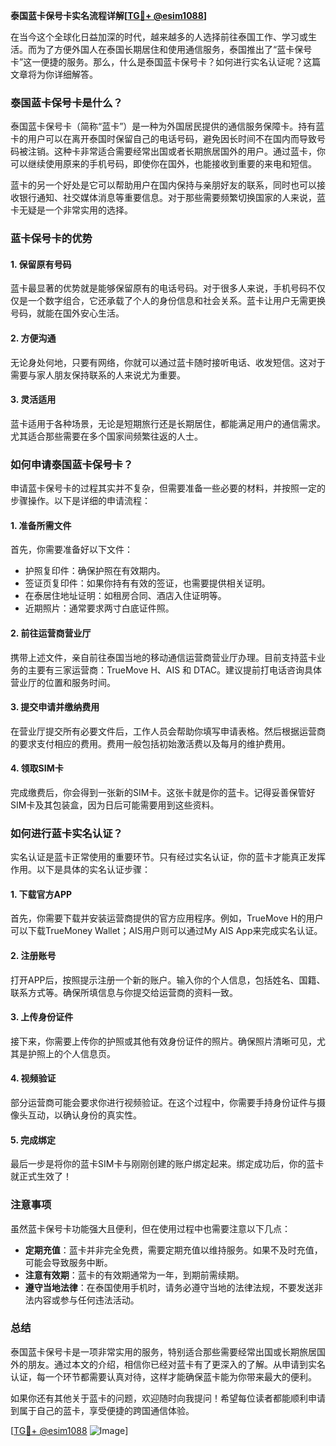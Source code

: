 **泰国蓝卡保号卡实名流程详解[[TG💪+ @esim1088](https://t.me/s/esim1088)]**

在当今这个全球化日益加深的时代，越来越多的人选择前往泰国工作、学习或生活。而为了方便外国人在泰国长期居住和使用通信服务，泰国推出了“蓝卡保号卡”这一便捷的服务。那么，什么是泰国蓝卡保号卡？如何进行实名认证呢？这篇文章将为你详细解答。

### 泰国蓝卡保号卡是什么？

泰国蓝卡保号卡（简称“蓝卡”）是一种为外国居民提供的通信服务保障卡。持有蓝卡的用户可以在离开泰国时保留自己的电话号码，避免因长时间不在国内而导致号码被注销。这种卡非常适合需要经常出国或者长期旅居国外的用户。通过蓝卡，你可以继续使用原来的手机号码，即使你在国外，也能接收到重要的来电和短信。

蓝卡的另一个好处是它可以帮助用户在国内保持与亲朋好友的联系，同时也可以接收银行通知、社交媒体消息等重要信息。对于那些需要频繁切换国家的人来说，蓝卡无疑是一个非常实用的选择。

### 蓝卡保号卡的优势

#### 1. 保留原有号码
蓝卡最显著的优势就是能够保留原有的电话号码。对于很多人来说，手机号码不仅仅是一个数字组合，它还承载了个人的身份信息和社会关系。蓝卡让用户无需更换号码，就能在国外安心生活。

#### 2. 方便沟通
无论身处何地，只要有网络，你就可以通过蓝卡随时接听电话、收发短信。这对于需要与家人朋友保持联系的人来说尤为重要。

#### 3. 灵活适用
蓝卡适用于各种场景，无论是短期旅行还是长期居住，都能满足用户的通信需求。尤其适合那些需要在多个国家间频繁往返的人士。

### 如何申请泰国蓝卡保号卡？

申请蓝卡保号卡的过程其实并不复杂，但需要准备一些必要的材料，并按照一定的步骤操作。以下是详细的申请流程：

#### 1. 准备所需文件
首先，你需要准备好以下文件：
- 护照复印件：确保护照在有效期内。
- 签证页复印件：如果你持有有效的签证，也需要提供相关证明。
- 在泰居住地址证明：如租房合同、酒店入住证明等。
- 近期照片：通常要求两寸白底证件照。

#### 2. 前往运营商营业厅
携带上述文件，亲自前往泰国当地的移动通信运营商营业厅办理。目前支持蓝卡业务的主要有三家运营商：TrueMove H、AIS 和 DTAC。建议提前打电话咨询具体营业厅的位置和服务时间。

#### 3. 提交申请并缴纳费用
在营业厅提交所有必要文件后，工作人员会帮助你填写申请表格。然后根据运营商的要求支付相应的费用。费用一般包括初始激活费以及每月的维护费用。

#### 4. 领取SIM卡
完成缴费后，你会得到一张新的SIM卡。这张卡就是你的蓝卡。记得妥善保管好SIM卡及其包装盒，因为日后可能需要用到这些资料。

### 如何进行蓝卡实名认证？

实名认证是蓝卡正常使用的重要环节。只有经过实名认证，你的蓝卡才能真正发挥作用。以下是具体的实名认证步骤：

#### 1. 下载官方APP
首先，你需要下载并安装运营商提供的官方应用程序。例如，TrueMove H的用户可以下载TrueMoney Wallet；AIS用户则可以通过My AIS App来完成实名认证。

#### 2. 注册账号
打开APP后，按照提示注册一个新的账户。输入你的个人信息，包括姓名、国籍、联系方式等。确保所填信息与你提交给运营商的资料一致。

#### 3. 上传身份证件
接下来，你需要上传你的护照或其他有效身份证件的照片。确保照片清晰可见，尤其是护照上的个人信息页。

#### 4. 视频验证
部分运营商可能会要求你进行视频验证。在这个过程中，你需要手持身份证件与摄像头互动，以确认身份的真实性。

#### 5. 完成绑定
最后一步是将你的蓝卡SIM卡与刚刚创建的账户绑定起来。绑定成功后，你的蓝卡就正式生效了！

### 注意事项

虽然蓝卡保号卡功能强大且便利，但在使用过程中也需要注意以下几点：
- **定期充值**：蓝卡并非完全免费，需要定期充值以维持服务。如果不及时充值，可能会导致服务中断。
- **注意有效期**：蓝卡的有效期通常为一年，到期前需续期。
- **遵守当地法律**：在泰国使用手机时，请务必遵守当地的法律法规，不要发送非法内容或参与任何违法活动。

### 总结

泰国蓝卡保号卡是一项非常实用的服务，特别适合那些需要经常出国或长期旅居国外的朋友。通过本文的介绍，相信你已经对蓝卡有了更深入的了解。从申请到实名认证，每一个环节都需要认真对待，这样才能确保蓝卡能为你带来最大的便利。

如果你还有其他关于蓝卡的问题，欢迎随时向我提问！希望每位读者都能顺利申请到属于自己的蓝卡，享受便捷的跨国通信体验。

[[TG💪+ @esim1088](https://t.me/s/esim1088) ![Image](https://i.postimg.cc/4NQfJmqS/Snipaste-2025-05-13-00-14-12.png)]